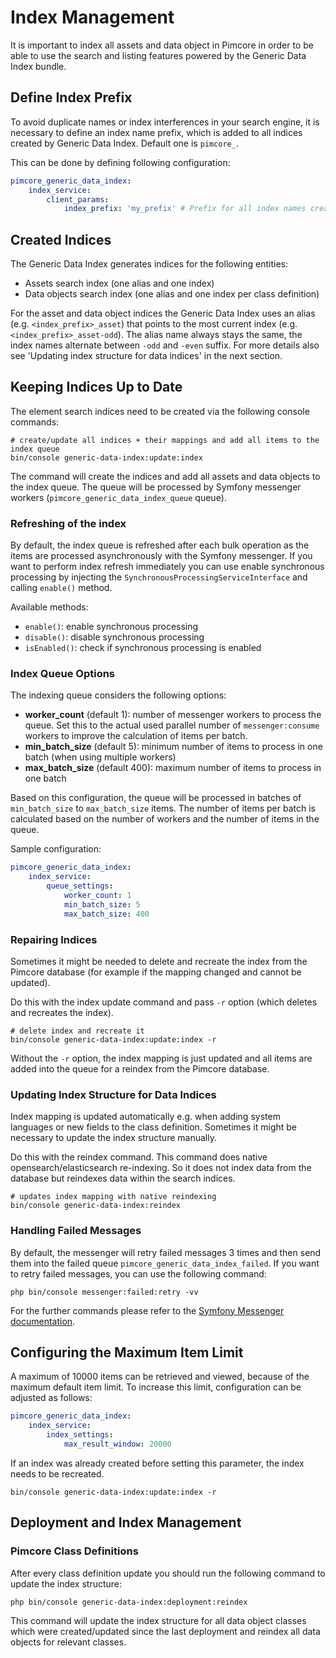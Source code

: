 # Index Management

It is important to index all assets and data object in Pimcore in order to be able to use the search and listing features powered by the Generic Data Index bundle.

## Define Index Prefix

To avoid duplicate names or index interferences in your search engine, it is necessary to define an index name prefix, which is added to all indices created by Generic Data Index. 
Default one is `pimcore_`.

This can be done by defining following configuration:

```yaml 
pimcore_generic_data_index:
    index_service:
        client_params:
            index_prefix: 'my_prefix' # Prefix for all index names created by Generic Data Index
```

## Created Indices

The Generic Data Index generates indices for the following entities:

* Assets search index (one alias and one index)
* Data objects search index (one alias and one index per class definition)

For the asset and data object indices the Generic Data Index uses an alias (e.g. `<index_prefix>_asset`) that points to the
most current index (e.g. `<index_prefix>_asset-odd`). The alias name always stays the same, the index names alternate
between `-odd` and `-even` suffix. For more details also see 'Updating index structure for data indices' in the next section.

## Keeping Indices Up to Date

The element search indices need to be created via the following console commands:

```
# create/update all indices + their mappings and add all items to the index queue
bin/console generic-data-index:update:index
```

The command will create the indices and add all assets and data objects to the index queue. The queue will be processed by Symfony messenger workers (`pimcore_generic_data_index_queue` queue).

### Refreshing of the index

By default, the index queue is refreshed after each bulk operation as the items are processed asynchronously with the Symfony messenger.
If you want to perform index refresh immediately you can use enable synchronous processing by injecting the `SynchronousProcessingServiceInterface` and calling `enable()` method.

Available methods:
- `enable()`: enable synchronous processing
- `disable()`: disable synchronous processing
- `isEnabled()`: check if synchronous processing is enabled

### Index Queue Options

The indexing queue considers the following options:

- **worker_count** (default 1): number of messenger workers to process the queue. Set this to the actual used parallel number of `messenger:consume` workers to improve the calculation of items per batch.
- **min_batch_size** (default 5): minimum number of items to process in one batch (when using multiple workers) 
- **max_batch_size** (default 400): maximum number of items to process in one batch

Based on this configuration, the queue will be processed in batches of `min_batch_size` to `max_batch_size` items. The number of items per batch is calculated based on the number of workers and the number of items in the queue.

Sample configuration:

```yaml
pimcore_generic_data_index:
    index_service:
        queue_settings:
            worker_count: 1
            min_batch_size: 5
            max_batch_size: 400
```

### Repairing Indices

Sometimes it might be needed to delete and recreate the index from the Pimcore database
(for example if the mapping changed and cannot be updated).

Do this with the index update command and pass `-r` option (which deletes and recreates the index).
```
# delete index and recreate it
bin/console generic-data-index:update:index -r
```
Without the `-r` option, the index mapping is just updated and all items are added into the queue
for a reindex from the Pimcore database. 


### Updating Index Structure for Data Indices

Index mapping is updated automatically e.g. when adding system languages or new fields to the class definition. 
Sometimes it might be necessary to update the index structure manually.

Do this with the reindex command. This command does native opensearch/elasticsearch re-indexing. So it does not 
index data from the database but reindexes data within the search indices.

```
# updates index mapping with native reindexing
bin/console generic-data-index:reindex
```

### Handling Failed Messages

By default, the messenger will retry failed messages 3 times and then send them into the failed queue `pimcore_generic_data_index_failed`.
If you want to retry failed messages, you can use the following command:

```
php bin/console messenger:failed:retry -vv
```

For the further commands please refer to the [Symfony Messenger documentation](https://symfony.com/doc/current/messenger.html#saving-retrying-failed-messages).

## Configuring the Maximum Item Limit

A maximum of 10000 items can be retrieved and viewed, because of the maximum default item limit.
To increase this limit, configuration can be adjusted as follows:

```yaml
pimcore_generic_data_index:
    index_service:
        index_settings:
            max_result_window: 20000
```

If an index was already created before setting this parameter, the index needs to be recreated.

```
bin/console generic-data-index:update:index -r
```

## Deployment and Index Management

### Pimcore Class Definitions

After every class definition update you should run the following command to update the index structure:

```
php bin/console generic-data-index:deployment:reindex
```

This command will update the index structure for all data object classes which were created/updated since the last deployment and reindex all data objects for relevant classes.

